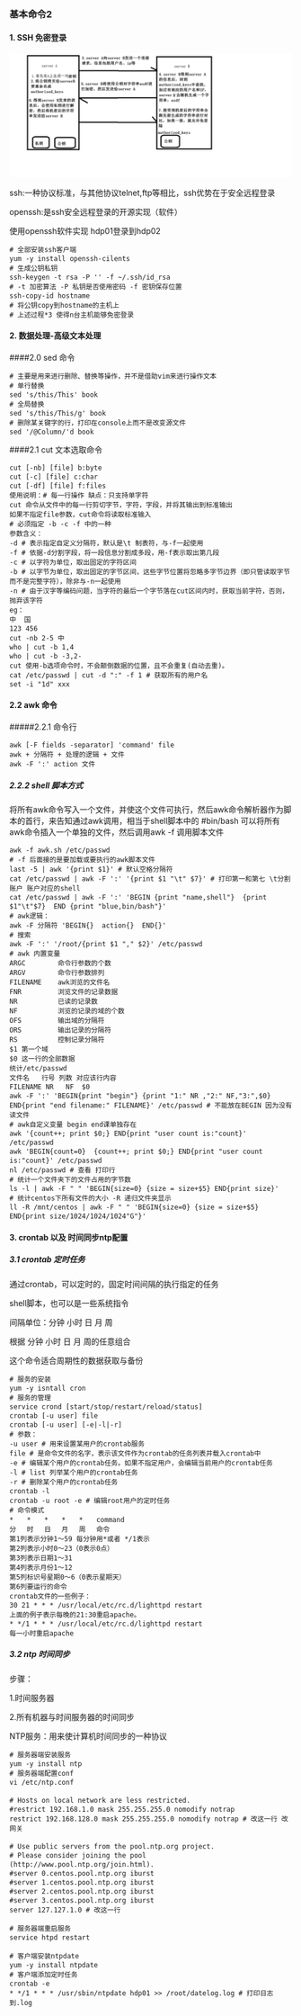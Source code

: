 ### 基本命令2

#### 1. SSH 免密登录

![ssh免密原理](./图片1.png)

ssh:一种协议标准，与其他协议telnet,ftp等相比，ssh优势在于安全远程登录

openssh:是ssh安全远程登录的开源实现（软件）

使用openssh软件实现 hdp01登录到hdp02

```shell
# 全部安装ssh客户端
yum -y install openssh-cilents
# 生成公钥私钥
ssh-keygen -t rsa -P '' -f ~/.ssh/id_rsa
# -t 加密算法 -P 私钥是否使用密码 -f 密钥保存位置
ssh-copy-id hostname
# 将公钥copy到hostname的主机上
# 上述过程*3 使得n台主机能够免密登录
```

#### 2. 数据处理-高级文本处理

####2.0 sed 命令
```shell
# 主要是用来进行删除、替换等操作，并不是借助vim来进行操作文本
# 单行替换
sed 's/this/This' book
# 全局替换
sed 's/this/This/g' book
# 删除某关键字的行，打印在console上而不是改变源文件
sed '/@Column/'d book
```

####2.1 cut 文本选取命令

```shell 
cut [-nb] [file] b:byte
cut [-c] [file] c:char
cut [-df] [file] f:files
使用说明：# 每一行操作 缺点：只支持单字符
cut 命令从文件中的每一行剪切字节，字符，字段，并将其输出到标准输出
如果不指定file参数，cut命令将读取标准输入
# 必须指定 -b -c -f 中的一种
参数含义：
-d # 表示指定自定义分隔符，默认是\t 制表符，与-f一起使用
-f # 依据-d分割字段，将一段信息分割成多段，用-f表示取出第几段
-c # 以字符为单位，取出固定的字符区间
-b # 以字节为单位，取出固定的字节区间，这些字节位置将忽略多字节边界（即只管读取字节而不是完整字符），除非与-n一起使用
-n # 由于汉字等编码问题，当字符的最后一个字节落在cut区间内时，获取当前字符，否则，抛弃该字符
eg：
中  国
123 456
cut -nb 2-5 中
who | cut -b 1,4
who | cut -b -3,2-
cut 使用-b选项命令时，不会颠倒数据的位置，且不会重复(自动去重)。
cat /etc/passwd | cut -d ":" -f 1 # 获取所有的用户名
set -i "1d" xxx
```

#### 2.2 awk 命令

#####2.2.1 命令行

```shell
awk [-F fields -separator] 'command' file
awk + 分隔符 + 处理的逻辑 + 文件
awk -F ':' action 文件
```

##### 2.2.2 shell 脚本方式

将所有awk命令写入一个文件，并使这个文件可执行，然后awk命令解析器作为脚本的首行，来告知通过awk调用，相当于shell脚本中的 #bin/bash 可以将所有awk命令插入一个单独的文件，然后调用awk -f 调用脚本文件

```shell
awk -f awk.sh /etc/passwd
# -f 后面接的是要加载或要执行的awk脚本文件
last -5 | awk '{print $1}' # 默认空格分隔符
cat /etc/passwd | awk -F ':' '{print $1 "\t" $7}' # 打印第一和第七 \t分割 账户	账户对应的shell
cat /etc/passwd | awk -F ':' 'BEGIN {print "name,shell"}  {print $1"\t"$7}  END {print "blue,bin/bash"}'
# awk逻辑：
awk -F 分隔符 'BEGIN{}  action{}  END{}'
# 搜索
awk -F ':' '/root/{print $1 "," $2}' /etc/passwd
# awk 内置变量
ARGC 		命令行参数的个数
ARGV 		命令行参数排列
FILENAME 	awk浏览的文件名
FNR 		浏览文件的记录数据
NR 			已读的记录数
NF			浏览的记录的域的个数
OFS			输出域的分隔符
ORS			输出记录的分隔符
RS 			控制记录分隔符
$1 第一个域 
$0 这一行的全部数据
统计/etc/passwd
文件名   行号 列数 对应该行内容
FILENAME NR   NF  $0
awk -F ':' 'BEGIN{print "begin"} {print "1:" NR ,"2:" NF,"3:",$0} END{print "end filename:" FILENAME}' /etc/passwd # 不能放在BEGIN 因为没有读文件
# awk自定义变量 begin end课单独存在
awk '{count++; print $0;} END{print "user count is:"count}' /etc/passwd
awk 'BEGIN{count=0}  {count++; print $0;} END{print "user count is:"count}' /etc/passwd
nl /etc/passwd # 查看 打印行
# 统计一个文件夹下的文件占用的字节数
ls -l | awk -F " " 'BEGIN{size=0} {size = size+$5} END{print size}'
# 统计centos下所有文件的大小 -R 递归文件夹显示
ll -R /mnt/centos | awk -F " " 'BEGIN{size=0} {size = size+$5} END{print size/1024/1024/1024"G"}'
```



  #### 3. crontab 以及 时间同步ntp配置

##### 3.1 crontab 定时任务

通过crontab，可以定时的，固定时间间隔的执行指定的任务

shell脚本，也可以是一些系统指令

间隔单位：分钟 小时 日  月  周

根据 分钟 小时 日  月  周的任意组合

这个命令适合周期性的数据获取与备份

```shell
# 服务的安装
yum -y isntall cron
# 服务的管理
service crond [start/stop/restart/reload/status]
crontab [-u user] file
crontab [-u user] [-e|-l|-r]
# 参数：
-u user # 用来设置某用户的crontab服务
file # 是命令文件的名字，表示该文件作为crontab的任务列表并载入crontab中
-e # 编辑某个用户的crontab任务。如果不指定用户，会编辑当前用户的crontab任务
-l # list 列举某个用户的crontab任务
-r # 删除某个用户的crontab任务
crontab -l
crontab -u root -e # 编辑root用户的定时任务
# 命令模式
*　　*　　*　　*　　*　　command 
分　 时　 日　 月　 周　 命令 
第1列表示分钟1～59 每分钟用*或者 */1表示 
第2列表示小时0～23（0表示0点） 
第3列表示日期1～31 
第4列表示月份1～12 
第5列标识号星期0～6（0表示星期天） 
第6列要运行的命令 
crontab文件的一些例子： 
30 21 * * * /usr/local/etc/rc.d/lighttpd restart 
上面的例子表示每晚的21:30重启apache。
* */1 * * * /usr/local/etc/rc.d/lighttpd restart 
每一小时重启apache 
```

##### 3.2 ntp 时间同步

步骤：

1.时间服务器

2.所有机器与时间服务器的时间同步

NTP服务：用来使计算机时间同步的一种协议

```shell
# 服务器端安装服务
yum -y install ntp
# 服务器端配置conf
vi /etc/ntp.conf

# Hosts on local network are less restricted.
#restrict 192.168.1.0 mask 255.255.255.0 nomodify notrap
restrict 192.168.128.0 mask 255.255.255.0 nomodify notrap # 改这一行 改网关

# Use public servers from the pool.ntp.org project.
# Please consider joining the pool (http://www.pool.ntp.org/join.html).
#server 0.centos.pool.ntp.org iburst
#server 1.centos.pool.ntp.org iburst
#server 2.centos.pool.ntp.org iburst
#server 3.centos.pool.ntp.org iburst
server 127.127.1.0 # 改这一行

# 服务器端重启服务
service htpd restart

# 客户端安装ntpdate
yum -y install ntpdate
# 客户端添加定时任务
crontab -e
* */1 * * * /usr/sbin/ntpdate hdp01 >> /root/datelog.log # 打印日志到.log
```

